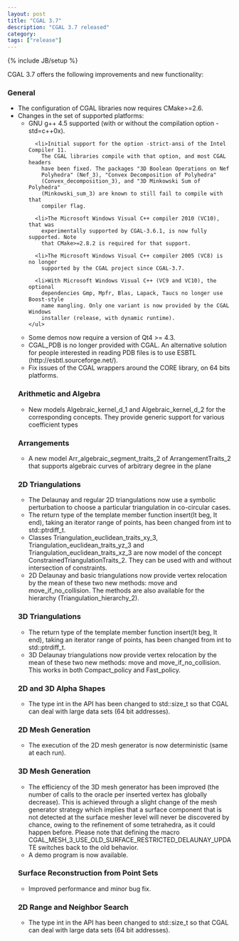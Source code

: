 ```yaml
---
layout: post
title: "CGAL 3.7"
description: "CGAL 3.7 released"
category:
tags: ["release"]
---
```

{% include JB/setup %}
<p>CGAL 3.7 offers the following improvements and new functionality:</p>

<h3>General</h3>

<ul>
  <li>The configuration of CGAL libraries now requires CMake>=2.6.

  <li>Changes in the set of supported platforms:
    <ul>
      <li>GNU g++ 4.5 supported (with or without the compilation option
        -std=c++0x).

      <li>Initial support for the option -strict-ansi of the Intel Compiler 11.
        The CGAL libraries compile with that option, and most CGAL headers
        have been fixed. The packages "3D Boolean Operations on Nef
        Polyhedra" (Nef_3), "Convex Decomposition of Polyhedra"
        (Convex_decomposition_3), and "3D Minkowski Sum of Polyhedra"
        (Minkowski_sum_3) are known to still fail to compile with that
        compiler flag.

      <li>The Microsoft Windows Visual C++ compiler 2010 (VC10), that was
        experimentally supported by CGAL-3.6.1, is now fully supported. Note
        that CMake>=2.8.2 is required for that support.

      <li>The Microsoft Windows Visual C++ compiler 2005 (VC8) is no longer
        supported by the CGAL project since CGAL-3.7.

      <li>With Microsoft Windows Visual C++ (VC9 and VC10), the optional
        dependencies Gmp, Mpfr, Blas, Lapack, Taucs no longer use Boost-style
        name mangling. Only one variant is now provided by the CGAL Windows
        installer (release, with dynamic runtime).
    </ul>
  <li>Some demos now require a version of Qt4 >= 4.3.

  <li>CGAL_PDB is no longer provided with CGAL. An alternative solution for
    people interested in reading PDB files is to use ESBTL
    (http://esbtl.sourceforge.net/).

  <li>Fix issues of the CGAL wrappers around the CORE library, on 64 bits
    platforms.
</ul>


<h3>Arithmetic and Algebra</h3>
<ul>
  <li> New models Algebraic_kernel_d_1 and Algebraic_kernel_d_2 for the
    corresponding concepts. They provide generic support for various
    coefficient types
</ul>

<h3>Arrangements</h3>
<ul>
  <li> A new model Arr_algebraic_segment_traits_2 of ArrangementTraits_2 that
    supports algebraic curves of arbitrary degree in the plane
</ul>


<h3> 2D Triangulations</h3>
<ul>
  <li>The Delaunay and regular 2D triangulations now use a symbolic
    perturbation to choose a particular triangulation in co-circular cases.

  <li>The return type of the template member function
    insert(It beg, It end), taking an iterator range of points,
    has been changed from int to std::ptrdiff_t.

  <li>Classes Triangulation_euclidean_traits_xy_3, Triangulation_euclidean_traits_yz_3
    and Triangulation_euclidean_traits_xz_3 are now model of the concept
    ConstrainedTriangulationTraits_2. They can be used with and without intersection
    of constraints.

  <li>2D Delaunay and basic triangulations now provide vertex relocation by
    the mean of these two new methods: move and move_if_no_collision. The
    methods are also available for the hierarchy
    (Triangulation_hierarchy_2).

</ul>

<h3>3D Triangulations</h3>
<ul>
  <li>The return type of the template member function
    insert(It beg, It end), taking an iterator range of points,
    has been changed from int to std::ptrdiff_t.
  <li>3D Delaunay triangulations now provide vertex relocation by the mean
    of these two new methods: move and move_if_no_collision. This works in
    both Compact_policy and Fast_policy.
</ul>

<h3>2D and 3D Alpha Shapes</h3>
<ul>
  <li>The type int in the API has been changed to std::size_t
    so that CGAL can deal with large data sets (64 bit addresses).
</ul>


<h3>2D Mesh Generation</h3>
<ul>
  <li>The execution of the 2D mesh generator is now deterministic (same at
    each run).
</ul>

<h3>3D Mesh Generation</h3>
<ul>
  <li>The efficiency of the 3D mesh generator has been improved (the number
    of calls to the oracle per inserted vertex has globally decrease).
    This is achieved through a slight change of the mesh generator strategy
    which implies that a surface component that is not detected at the
    surface mesher level will never be discovered by chance, owing to the
    refinement of some tetrahedra, as it could happen before.
    Please note that defining the macro
    CGAL_MESH_3_USE_OLD_SURFACE_RESTRICTED_DELAUNAY_UPDATE switches back to
    the old behavior.

  <li>A demo program is now available.
</ul>

<h3>Surface Reconstruction from Point Sets</h3>
<ul>
  <li>Improved performance and minor bug fix.
</ul>


<h3>2D Range and Neighbor Search</h3>
<ul>
  <li>The type int in the API has been changed to std::size_t
    so that CGAL can deal with large data sets (64 bit addresses).
</ul>
